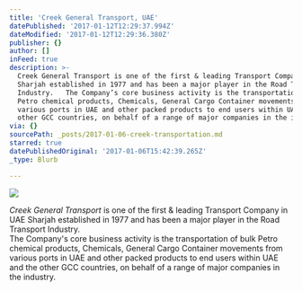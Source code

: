 ```yaml
---
title: 'Creek General Transport, UAE'
datePublished: '2017-01-12T12:29:37.994Z'
dateModified: '2017-01-12T12:29:36.380Z'
publisher: {}
author: []
inFeed: true
description: >-
  Creek General Transport is one of the first & leading Transport Company in UAE
  Sharjah established in 1977 and has been a major player in the Road Transport
  Industry.   The Company’s core business activity is the transportation of bulk
  Petro chemical products, Chemicals, General Cargo Container movements from
  various ports in UAE and other packed products to end users within UAE and the
  other GCC countries, on behalf of a range of major companies in the industry.
via: {}
sourcePath: _posts/2017-01-06-creek-transportation.md
starred: true
datePublishedOriginal: '2017-01-06T15:42:39.265Z'
_type: Blurb

---
```

![](https://the-grid-user-content.s3-us-west-2.amazonaws.com/6ae8e4aa-0e18-4820-b187-c2bfdfb51c19.png)

_Creek General Transport_ is one of the first & leading Transport Company in UAE Sharjah established in 1977 and has been a major player in the Road Transport Industry.   
The Company's core business activity is the transportation of bulk Petro chemical products, Chemicals, General Cargo Container movements from various ports in UAE and other packed products to end users within UAE and the other GCC countries, on behalf of a range of major companies in the industry.